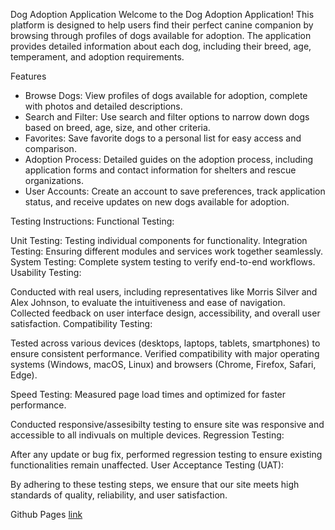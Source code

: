 Dog Adoption Application
Welcome to the Dog Adoption Application! This platform is designed to help users find their perfect canine companion by browsing through profiles of dogs available for adoption. The application provides detailed information about each dog, including their breed, age, temperament, and adoption requirements.

Features
- Browse Dogs: View profiles of dogs available for adoption, complete with photos and detailed descriptions.
- Search and Filter: Use search and filter options to narrow down dogs based on breed, age, size, and other criteria.
- Favorites: Save favorite dogs to a personal list for easy access and comparison.
- Adoption Process: Detailed guides on the adoption process, including application forms and contact information for shelters and rescue organizations.
- User Accounts: Create an account to save preferences, track application status, and receive updates on new dogs available for adoption.

 Testing Instructions:
 Functional Testing:

Unit Testing: Testing individual components for functionality.
Integration Testing: Ensuring different modules and services work together seamlessly.
System Testing: Complete system testing to verify end-to-end workflows.
Usability Testing:

Conducted with real users, including representatives like Morris Silver and Alex Johnson, to evaluate the intuitiveness and ease of navigation.
Collected feedback on user interface design, accessibility, and overall user satisfaction.
Compatibility Testing:

Tested across various devices (desktops, laptops, tablets, smartphones) to ensure consistent performance.
Verified compatibility with major operating systems (Windows, macOS, Linux) and browsers (Chrome, Firefox, Safari, Edge).

Speed Testing: Measured page load times and optimized for faster performance.

Conducted responsive/assesibilty testing to ensure site was responsive and accessible to all indivuals on multiple devices.
Regression Testing:

After any update or bug fix, performed regression testing to ensure existing functionalities remain unaffected.
User Acceptance Testing (UAT):

By adhering to these testing steps, we ensure that our site meets high standards of quality, reliability, and user satisfaction.

Github Pages [link](https://mbradlew.github.io/html200-adopt-a-dog/)
